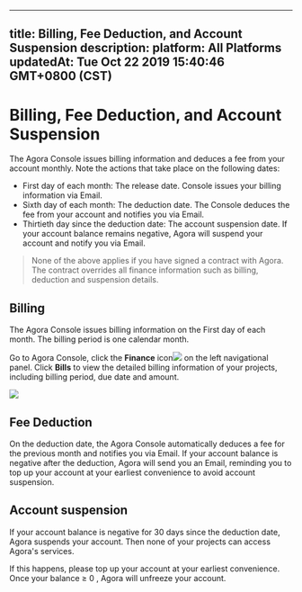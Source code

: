 
---
title: Billing, Fee Deduction, and Account Suspension
description: 
platform: All Platforms
updatedAt: Tue Oct 22 2019 15:40:46 GMT+0800 (CST)
---
# Billing, Fee Deduction, and Account Suspension
The Agora Console issues billing information and deduces a fee from your account monthly. Note the actions that take place on the following dates:

- First day of each month: The release date. Console issues your billing information via Email.
- Sixth day of each month: The deduction date. The Console deduces the fee from your account and notifies you via Email.
- Thirtieth day since the deduction date: The account suspension date. If your account balance remains negative, Agora will suspend your account and notify you via Email. 

> None of the above applies if you have signed a contract with Agora. The contract overrides all finance information such as billing, deduction and suspension details.

## Billing

The Agora Console issues billing information on the First day of each month. The billing period is one calendar month.

Go to Agora Console, click the **Finance** icon![](https://web-cdn.agora.io/docs-files/1562666103550) on the left navigational panel. Click **Bills** to view the detailed billing information of your projects, including billing period, due date and amount.

![](https://web-cdn.agora.io/docs-files/1568807592721)

## Fee Deduction

On the deduction date, the Agora Console automatically deduces a fee for the previous month and notifies you via Email. If your account balance is negative after the deduction, Agora will send you an Email, reminding you to top up your account at your earliest convenience to avoid account suspension. 

## Account suspension

If your account balance is negative for 30 days since the deduction date, Agora suspends your account. Then none of your projects can access Agora's services. 

If this happens, please top up your account at your earliest convenience. Once your balance &ge; 0 , Agora will unfreeze your account. 
